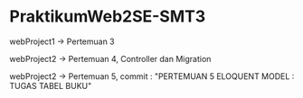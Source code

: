 # PraktikumWeb2SE-SMT3

webProject1 -> Pertemuan 3 

webProject2 -> Pertemuan 4, Controller dan Migration

webProject2 -> Pertemuan 5, commit : "PERTEMUAN 5 ELOQUENT MODEL : TUGAS TABEL BUKU"
